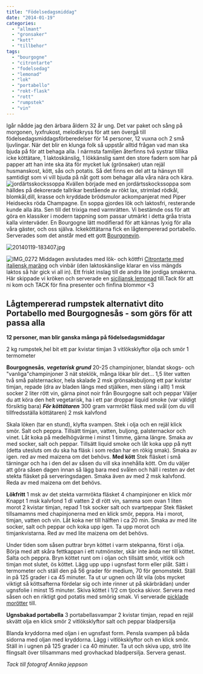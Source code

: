 ```yaml
---
title: "Födelsedagsmiddag"
date: "2014-01-19"
categories: 
  - "allmant"
  - "gronsaker"
  - "kott"
  - "tillbehor"
tags: 
  - "bourgogne"
  - "citrontarte"
  - "fodelsedag"
  - "lemonad"
  - "lok"
  - "portabello"
  - "rokt-flask"
  - "rott"
  - "rumpstek"
  - "vin"
---
```


Igår nådde jag den ärbara åldern 32 år ung. Det var paket och sång på morgonen, lyxfrukost, melodikryss för att sen övergå till födelsedagsmiddagsförberedelser för 14 personer, 12 vuxna och 2 små ljuvlingar. När det blir en klunga folk så uppstår alltid frågan vad man ska bjuda på för att behaga alla. I närmsta familjen återfinns två systrar tillika icke köttätare, 1 laktoskänslig, 1 lökkänslig samt den store fadern som har på papper att han inte ska äta för mycket luk (grönsaker) utan rejäl husmanskost, kött, sås och potatis. Så det finns en del att ta hänsyn till samtidigt som vi vill bjuda på nåt gott som behagar alla våra nära och kära. 
![jordärtsskockssoppa](/static/img/IMG_0203-682x1024.jpg)
Kvällen började med en jordärtsskockssoppa som hälldes på dekorerade tallrikar bestående av rökt lax, strimlad rödkål, blomkål,dill, krasse och kryddade brödsmulor ackompanjerat med Piper Heidsecks röda Champagne. En soppa gjordes lök och laktosfri, resterande kunde alla äta. Sen till det trixiga med varmrätten. Vi bestämde oss för att göra en klassiker i modern tappning som passar utmärkt i detta gråa trista kalla vinterväder. En Bourgogne lätt modifierad för att kännas lyxig för alla våra gäster, och oss själva. Ickeköttätarna fick en lågtempererad portabello. Serverades som det anstår med ett gott [Bourgonevin](https://systembolaget.se/Sok-dryck/Dryck/?searchquery=pinot+noir+bourgogne&sortfield=Default&sortdirection=Ascending&hitsoffset=0&page=1&searchview=All&groupfiltersheader=Default&artikelId=3037&varuNr=5421&filters=searchquery%2c).  
  
![20140119-183407.jpg](/static/img/20140119-183407.jpg)

![IMG_0272](/static/img/IMG_0272-1024x682.jpg) Middagen avslutades med lök- och köttfri [Citrontarte med italiensk maräng](/posts/ett-frascht-avslut/) och vinbär (den laktoskänslige klarar en viss mängds laktos så här gick vi all in). Ett friskt inslag till de andra lite jordiga smakerna. Här skippade vi kröken och serverade en [siciliansk lemonad](https://www.lorina.com/jp/fla/home_us.html) till.Tack för att ni kom och TACK för fina presenter och finfina blommor <3

## **Lågtempererad rumpstek alternativt dito Portabello med Bourgognesås - som görs för att passa alla**

**12 personer, man blir ganska många på födelsedagsmiddagar**

2 kg rumpstek,hel bit ett par kvistar timjan 3 vitlöksklyftor olja och smör 1 termometer

**Bourgognesås**, **_vegetarisk grund_** 20-25 champinjoner, blandat skogs- och "vanliga"champinjoner 3 nät steklök, många lökar blir det... 1,5 liter vatten två små palsternackor, hela skalade 2 msk grönsaksbuljong ett par kvistar timjan, repade (dra av bladen längs med stjälken, men släng i allt) 1 msk socker 2 liter rött vin, gärna pinot noir från Bourgogne salt och peppar Väljer du att köra den helt vegetarisk, ha i ett par droppar liquid smoke (var väldigt försiktig bara) _**För köttätaren**_ 300 gram varmrökt fläsk med svål (om du vill tillfredsställa köttätaren) 2 msk kalvfond

Skala löken (tar en stund), klyfta svampen. Stek i olja och en rejäl klick smör. Salt och peppra. Tillsätt timjan, vatten, buljong, palsternackor och vinet. Låt koka på medelhögvärme i minst 1 timme, gärna längre. Smaka av med socker, salt och peppar. Tillsätt liquid smoke och låt koka upp på nytt (detta utesluts om du ska ha fläsk i som redan har en rökig smak). Smaka av igen. red av med maizena om det behövs. **Med kött** Stek fläsket i små tärningar och ha i den del av såsen du vill ska innehålla kött. Om du väljer att göra såsen dagen innan så lägg bara med svålen och häll i resten av det stekta fläsket på serveringsdagen. Smaka även av med 2 msk kalvfond. Reda av med maizena om det behövs.

**Lökfritt** 1 msk av det stekta varmrökta fläsket 4 champinjoner en klick mör Knappt 1 msk kalvfond 1 dl vatten 2 dl rött vin, samma som ovan 1 liten morot 2 kvistar timjan, repad 1 tsk socker salt och svartpeppar Stek fläsket tillsamamns med chapinjonerna med en klick smör, peppra. Ha i morot, timjan, vatten och vin. Låt koka ner till hälften i ca 20 min. Smaka av med lite socker, salt och peppar och koka upp igen. Ta upp morot och timjankvistarna. Red av med lite maizena om det behövs.

Under tiden som såsen puttrar bryn köttet i varm stekpanna, först i olja. Börja med att skåra fettkappan i ett rutmönster, skär inte ända ner till köttet. Salta och peppra. Bryn köttet runt om i oljan och tillsätt smör, vitlök och timjan mot slutet, ös köttet. Lägg upp upp i ugnsfast form eller plåt. Sätt i termometer och ställ den på 56 grader för medium, 70 för genomstekt. Ställ in på 125 grader i ca 45 minuter. Ta ut ur ugnen och låt vila (obs mycket viktigt så köttsafterna fördelar sig och inte rinner ut på skärbrädan) under ugnsfolie i minst 15 minuter. Skiva köttet i 1/2 cm tjocka skivor. Servera med såsen och en riktigt god potatis med smörig smak. Vi serverade [picklade morötter](/posts/picklade-gulerotter/ "Picklade morötter") till.

**Ugnsbakad portabella** 3 portabellasvampar 2 kvistar timjan, repad en rejäl skvätt olja en klick smör 2 vitlöksklyftor salt och peppar bladpersilja

Blanda kryddorna med oljan i en ugnsfast form. Pensla svampen på båda sidorna med oljan med kryddorna. Lägg i vitlöksklyftor och en klick smör. Ställ in i ugnen på 125 grader i ca 40 minuter. Ta ut och skiva upp, strö lite flingsalt över tillsammans med grovhackad bladpersilja. Servera genast.

_Tack till fotograf Annika jeppson_
